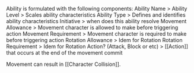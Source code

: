 Ability is formulated with the following components:
Ability Name >
Ability Level > Scales ability characteristics
Ability Type > Defines and identifies ability characteristics
Initiative > when does this ability resolve
Movement Allowance > Movement character is allowed to make before triggering action
Movement Requirement > Movement character is required to make before triggering action
Rotation Allowance > Idem for Rotation
Rotation Requirement > Idem for Rotation
Action? (Attack, Block or etc) > [[Action]] that occurs at the end of the movement commit

Movement can result in [[Character Collision]].
